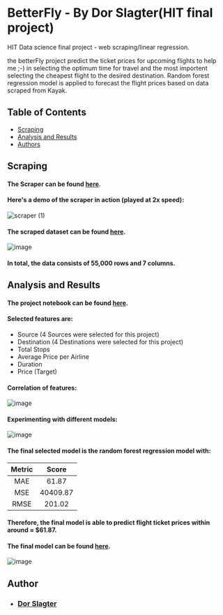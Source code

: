 # BetterFly - By Dor Slagter(HIT final project)
HIT Data science final project - web scraping/linear regression.

the betterFly project predict the ticket prices for upcoming flights to help me ;-) in selecting the optimum time for travel and the most importent selecting the cheapest flight to the desired destination.
Random forest regression model is applied to forecast the flight prices based on data scraped from Kayak.

## Table of Contents


- [Scraping](#scraper)
- [Analysis and Results](#project)
- [Authors](#authors)


## Scraping <a name="scraper" />
#### The Scraper  can be found [here](https://github.com/MeshalAlamr/flight-price-prediction/blob/main/kayak-scraper.ipynb).

#### Here's a demo of the scraper in action (played at 2x speed):
![scraper (1)](https://user-images.githubusercontent.com/68873733/137405620-e8af4863-4359-4799-b518-7f1605ceb2a2.gif)

#### The scraped dataset can be found [here](https://github.com/MeshalAlamr/flight-price-prediction/tree/main/data).

![image](https://user-images.githubusercontent.com/68873733/137396148-c6b1ae8f-eb64-408a-8606-469eda33bd9a.png)

#### In total, the data consists of 55,000 rows and 7 columns.


## Analysis and Results <a name="project" />

#### The project notebook can be found [here](https://github.com/MeshalAlamr/flight-price-prediction/blob/main/flight-price-prediction.ipynb).

#### Selected features are:
- Source (4 Sources were selected for this project)
- Destination (4 Destinations were selected for this project)
- Total Stops
- Average Price per Airline
- Duration
- Price (Target)

#### Correlation of features:

![image](https://user-images.githubusercontent.com/68873733/137396490-c72e4f89-441e-430a-b4a9-831081ff6375.png)

#### Experimenting with different models:
![image](https://user-images.githubusercontent.com/68873733/137396989-02b3f69b-d336-4600-b436-420e68069fb6.png)

#### The final selected model is the random forest regression model with:
| Metric | Score |
|:---:|:---:|
| MAE | 61.87 |
| MSE | 40409.87  |
| RMSE | 201.02 |

#### Therefore, the final model is able to predict flight ticket prices within around  ≈ $61.87.

#### The final model can be found [here](https://github.com/MeshalAlamr/flight-price-prediction/tree/main/model).

![image](https://user-images.githubusercontent.com/68873733/137399435-4e2da145-512b-4df6-80e3-809e603b1727.png)


## Author <a name="authors"/>
- ### [Dor Slagter](https://www.linkedin.com/in/dor-slagter/)

